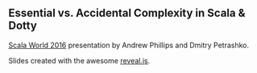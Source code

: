 ## Essential vs. Accidental Complexity in Scala &amp; Dotty

[Scala World 2016](https://scala.world/) presentation by Andrew Phillips and Dmitry Petrashko.

Slides created with the awesome [reveal.js](http://lab.hakim.se/reveal-js/#/).